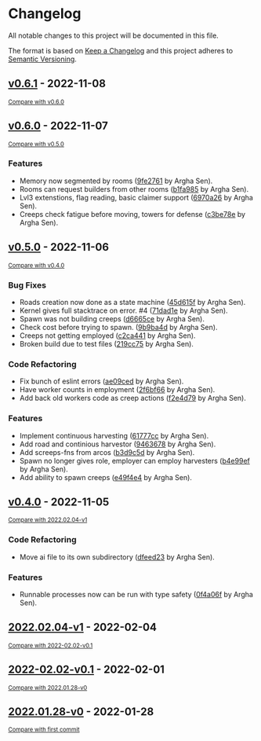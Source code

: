 # Changelog
All notable changes to this project will be documented in this file.

The format is based on [Keep a Changelog](http://keepachangelog.com/en/1.0.0/)
and this project adheres to [Semantic Versioning](http://semver.org/spec/v2.0.0.html).

## [v0.6.1](https://github.com/arghasen/screeps/releases/tag/v0.6.1) - 2022-11-08

<small>[Compare with v0.6.0](https://github.com/arghasen/screeps/compare/v0.6.0...v0.6.1)</small>


## [v0.6.0](https://github.com/arghasen/screeps/releases/tag/v0.6.0) - 2022-11-07

<small>[Compare with v0.5.0](https://github.com/arghasen/screeps/compare/v0.5.0...v0.6.0)</small>

### Features
- Memory now segmented by rooms ([9fe2761](https://github.com/arghasen/screeps/commit/9fe2761a8659b78267ec4c59cd92a1777030b1bb) by Argha Sen).
- Rooms can request builders from other rooms ([b1fa985](https://github.com/arghasen/screeps/commit/b1fa985f433f386fbf6cbf2d1d311b9457ba1cd8) by Argha Sen).
- Lvl3 extenstions, flag reading, basic claimer support ([6970a26](https://github.com/arghasen/screeps/commit/6970a26a458098391ec5bef222bf71184790f61b) by Argha Sen).
- Creeps check fatigue before moving, towers for defense ([c3be78e](https://github.com/arghasen/screeps/commit/c3be78ebaf7a272e10fd57e022e636e6d158f89b) by Argha Sen).


## [v0.5.0](https://github.com/arghasen/screeps/releases/tag/v0.5.0) - 2022-11-06

<small>[Compare with v0.4.0](https://github.com/arghasen/screeps/compare/v0.4.0...v0.5.0)</small>

### Bug Fixes
- Roads creation now done as a state machine ([45d615f](https://github.com/arghasen/screeps/commit/45d615f8032f32ddb7a517aa40694154296de57b) by Argha Sen).
- Kernel gives full stacktrace on error.  #4 ([71dad1e](https://github.com/arghasen/screeps/commit/71dad1ea31bbde209830ab4e6cbcad0c1b06c605) by Argha Sen).
- Spawn was not building creeps ([d6665ce](https://github.com/arghasen/screeps/commit/d6665cee24248e671531815c159d06ab67647fa5) by Argha Sen).
- Check cost before trying to spawn. ([9b9ba4d](https://github.com/arghasen/screeps/commit/9b9ba4d36cf9c299d6e5b19c89390ff7b188e5ce) by Argha Sen).
- Creeps not getting employed ([c2ca441](https://github.com/arghasen/screeps/commit/c2ca44198baed128ac8da3af42ccb3342fd63b01) by Argha Sen).
- Broken build due to test files ([219cc75](https://github.com/arghasen/screeps/commit/219cc756ba8d752e48dc50d59208eb6e0bbdc8cb) by Argha Sen).

### Code Refactoring
- Fix bunch of eslint errors ([ae09ced](https://github.com/arghasen/screeps/commit/ae09cedeb6afa27bfbbd6071799155c9f7d469d3) by Argha Sen).
- Have worker counts in employment ([2f6bf66](https://github.com/arghasen/screeps/commit/2f6bf6630dd28b7a296b700611ce4c848c57a929) by Argha Sen).
- Add back old workers code as creep actions ([f2e4d79](https://github.com/arghasen/screeps/commit/f2e4d794244f640102fc40d8dcf243c7b4fba765) by Argha Sen).

### Features
- Implement continuous harvesting ([61777cc](https://github.com/arghasen/screeps/commit/61777cced4469e32c1bf4a715161d57e3786697a) by Argha Sen).
- Add road and continious harvestor ([9463678](https://github.com/arghasen/screeps/commit/94636786f7c3aee50c3bfba0e52d89ba5a40b5de) by Argha Sen).
- Add screeps-fns from arcos ([b3d9c5d](https://github.com/arghasen/screeps/commit/b3d9c5d4c5234826d0520939dac3d859a218d080) by Argha Sen).
- Spawn no longer gives role, employer can employ harvesters ([b4e99ef](https://github.com/arghasen/screeps/commit/b4e99ef5b5db2df8003fddb619e3550be992549f) by Argha Sen).
- Add ability to spawn creeps ([e49f4e4](https://github.com/arghasen/screeps/commit/e49f4e40a249d45d79be1b2158273225e0916aed) by Argha Sen).


## [v0.4.0](https://github.com/arghasen/screeps/releases/tag/v0.4.0) - 2022-11-05

<small>[Compare with 2022.02.04-v1](https://github.com/arghasen/screeps/compare/2022.02.04-v1...v0.4.0)</small>

### Code Refactoring
- Move ai file to its own subdirectory ([dfeed23](https://github.com/arghasen/screeps/commit/dfeed2359121f81e8c19885402df60357ab83e53) by Argha Sen).

### Features
- Runnable processes now can be run with type safety ([0f4a06f](https://github.com/arghasen/screeps/commit/0f4a06f49ce33738f705de5e6a7ed660d819c9a0) by Argha Sen).


## [2022.02.04-v1](https://github.com/arghasen/screeps/releases/tag/2022.02.04-v1) - 2022-02-04

<small>[Compare with 2022-02.02-v0.1](https://github.com/arghasen/screeps/compare/2022-02.02-v0.1...2022.02.04-v1)</small>


## [2022-02.02-v0.1](https://github.com/arghasen/screeps/releases/tag/2022-02.02-v0.1) - 2022-02-01

<small>[Compare with 2022.01.28-v0](https://github.com/arghasen/screeps/compare/2022.01.28-v0...2022-02.02-v0.1)</small>


## [2022.01.28-v0](https://github.com/arghasen/screeps/releases/tag/2022.01.28-v0) - 2022-01-28

<small>[Compare with first commit](https://github.com/arghasen/screeps/compare/d065b2cf9f96cd86c4c748fe3211405555e97222...2022.01.28-v0)</small>


